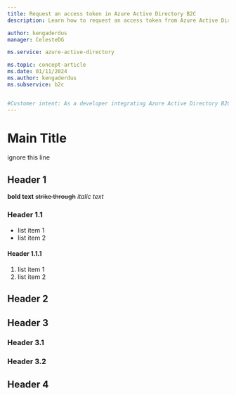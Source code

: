 ```yaml
---
title: Request an access token in Azure Active Directory B2C
description: Learn how to request an access token from Azure Active Directory B2C.

author: kengaderdus
manager: CelesteDG

ms.service: azure-active-directory

ms.topic: concept-article
ms.date: 01/11/2024
ms.author: kengaderdus
ms.subservice: b2c


#Customer intent: As a developer integrating Azure Active Directory B2C with a web application and web API, I want to understand how to request an access token, so that I can authenticate and authorize users to access my APIs securely.
---
```

# Main Title

ignore this line

## Header 1

**bold text**
~~strike through~~
*italic text*

### Header 1.1

* list item 1
* list item 2

#### Header 1.1.1

1. list item 1
2. list item 2

## Header 2

## Header 3

### Header 3.1

### Header 3.2

## Header 4
